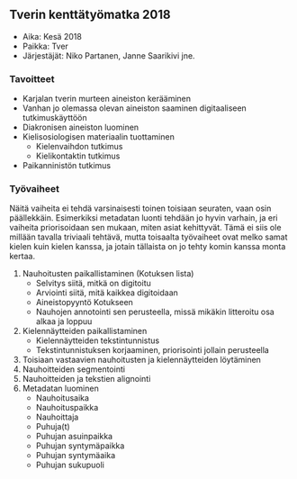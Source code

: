 ## Tverin kenttätyömatka 2018

- Aika: Kesä 2018
- Paikka: Tver
- Järjestäjät: Niko Partanen, Janne Saarikivi jne. 

### Tavoitteet 

- Karjalan tverin murteen aineiston kerääminen 
- Vanhan jo olemassa olevan aineiston saaminen digitaaliseen tutkimuskäyttöön 
- Diakronisen aineiston luominen
- Kielisosiologisen materiaalin tuottaminen
    - Kielenvaihdon tutkimus 
    - Kielikontaktin tutkimus 
- Paikanninistön tutkimus 

### Työvaiheet

Näitä vaiheita ei tehdä varsinaisesti toinen toisiaan seuraten, vaan osin päällekkäin. Esimerkiksi metadatan luonti tehdään jo hyvin varhain, ja eri vaiheita priorisoidaan sen mukaan, miten asiat kehittyvät. Tämä ei siis ole millään tavalla triviaali tehtävä, mutta toisaalta työvaiheet ovat melko samat kielen kuin kielen kanssa, ja jotain tällaista on jo tehty komin kanssa monta kertaa.

1. Nauhoitusten paikallistaminen (Kotuksen lista)
     - Selvitys siitä, mitkä on digitoitu
     - Arviointi siitä, mitä kaikkea digitoidaan
     - Aineistopyyntö Kotukseen
     - Nauhojen annotointi sen perusteella, missä mikäkin litteroitu osa alkaa ja loppuu
2. Kielennäytteiden paikallistaminen
     - Kielennäytteiden tekstintunnistus
     - Tekstintunnistuksen korjaaminen, priorisointi jollain perusteella
3. Toisiaan vastaavien nauhoitusten ja kielennäytteiden löytäminen
4. Nauhoitteiden segmentointi
5. Nauhoitteiden ja tekstien alignointi
6. Metadatan luominen
    - Nauhoitusaika
    - Nauhoituspaikka
    - Nauhoittaja
    - Puhuja(t)
    - Puhujan asuinpaikka	
    - Puhujan syntymäpaikka
    - Puhujan syntymäaika
    - Puhujan sukupuoli